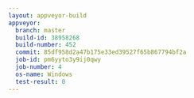 ```yaml
---
layout: appveyor-build
appveyor:
  branch: master
  build-id: 38958268
  build-number: 452
  commit: 85df958d2a47b175e33ed39527f65b867794bf2a
  job-id: pm6yyto3y9ij0qwy
  job-number: 4
  os-name: Windows
  test-result: 0
---
```

